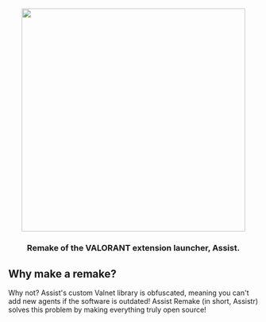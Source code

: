 <h1 align="center">
  <img src="https://github.com/user-attachments/assets/65ee1519-b368-4149-9319-5f8b4847c3ed" width='450'>
  <br>
</h1>
<h3 align="center">Remake of the VALORANT extension launcher, Assist.</h3>

## Why make a remake?
Why not? Assist's custom Valnet library is obfuscated, meaning you can't add new agents if the software is outdated!
Assist Remake (in short, Assistr) solves this problem by making everything truly open source!
